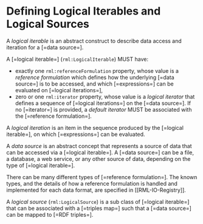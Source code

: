 # Defining Logical Iterables and Logical Sources

A <dfn>logical iterable</dfn> is an abstract construct to describe data access and iteration for a [=data source=].

A [=logical iterable=] (`rml:LogicalIterable`) MUST have:
* exactly one `rml:referenceFormulation` property, whose value is a <dfn>reference formulation</dfn> which defines how the underlying [=data source=] is to be accessed, and which [=expressions=] can be evaluated on [=logical iterations=],
* zero or one `rml:iterator` property, whose value is a <dfn data-lt="iterator">logical iterator</dfn> that defines a sequence of [=logical iterations=] on the [=data source=]. If no [=iterator=] is provided, a <dfn class="lint-ignore">default iterator</dfn> MUST be associated with the [=reference formulation=].

A <dfn data-lt="iteration">logical iteration</dfn> is an item in the sequence produced by the [=logical iterable=], on which [=expressions=] can be evaluated.

A <dfn>data source</dfn> is an abstract concept that represents a source of data that can be accessed via a [=logical iterable=]. A [=data source=] can be a file, a database, a web service, or any other source of data, depending on the type of [=logical iterable=].

<aside class="note">
There can be many different types of [=reference formulation=]. The known types, and the details of how a reference formulation is handled and implemented for each data format, are specified in [[RML-IO-Registry]].
</aside>

A <dfn>logical source</dfn> (`rml:LogicalSource`) is a sub class of [=logical iterable=] that can be associated with a [=triples map=] such that a [=data source=] can be mapped to [=RDF triples=].
